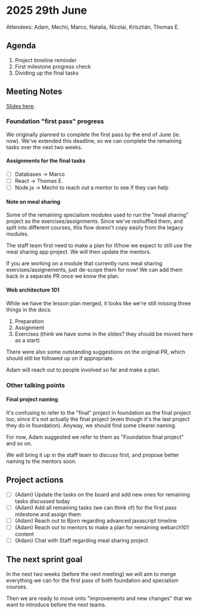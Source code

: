 # 2025 29th June

Attendees: Adam, Mechii, Marco, Natalia, Nicolai, Krisztián, Thomas E.

## Agenda

1. Project timeline reminder
2. First milestone progress check
3. Dividing up the final tasks

## Meeting Notes

[Slides here](https://docs.google.com/presentation/d/1iwgzUofy1fRGtnJUHWApGRY70xh7jl_ignUjrAwWb9E/edit?slide=id.p#slide=id.p).

### Foundation "first pass" progress

We originally planned to complete the first pass by the end of June (ie. now). We've extended this deadline, so we can complete the remaining tasks over the next two weeks.

#### Assignments for the final tasks

- [ ] Databases -> Marco
- [ ] React -> Thomas E.
- [ ] Node.js -> Mechii to reach out a mentor to see if they can help

#### Note on meal sharing

Some of the remaining specialism modules used to run the "meal sharing" project as the exercises/assignments. Since we've reshuffled them, and split into different courses, this flow doesn't copy easily from the legacy modules.

The staff team first need to make a plan for if/how we expect to still use the meal sharing app project. We will then update the mentors.

If you are working on a module that currently runs meal sharing exercises/assignements, just de-scope them for now! We can add them back in a separate PR once we know the plan.

#### Web architecture 101

While we have the lesson plan merged, it looks like we're still missing three things in the docs:

1. Preparation
2. Assignment
3. Exercises (think we have some in the slides? they should be moved here as a start)

There were also some outstanding suggestions on the original PR, which should still be followed up on if appropriate.

Adam will reach out to people involved so far and make a plan.

### Other talking points

#### Final project naming

It's confusing to refer to the "final" project in foundation as the final project too, since it's not actually the final project (even though it's the last project they do in foundation). Anyway, we should find some clearer naming.

For now, Adam suggested we refer to them as "Foundation final project" and so on.

We will bring it up in the staff team to discuss first, and propose better naming to the mentors soon.

## Project actions

- [ ] (Adam) Update the tasks on the board and add new ones for remaining tasks discussed today
- [ ] (Adam) Add all remaining tasks (we can think of) for the first pass milestone and assign them
- [ ] (Adam) Reach out to Bjorn regarding advanced javascript timeline
- [ ] (Adam) Reach out to mentors to make a plan for remaining webarch101 content
- [ ] (Adam) Chat with Staff regarding meal sharing project

## The next sprint goal

In the next two weeks (before the next meeting) we will aim to merge everything we can for the first pass of both foundation and specialism courses.

Then we are ready to move onto "improvements and new changes" that we want to introduce before the next teams.
